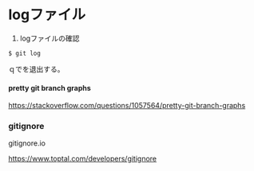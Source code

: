 # logファイル
1. logファイルの確認
```
$ git log
```
ｑでを退出する。

####  pretty git branch graphs 
https://stackoverflow.com/questions/1057564/pretty-git-branch-graphs



### gitignore ###

gitignore.io

https://www.toptal.com/developers/gitignore